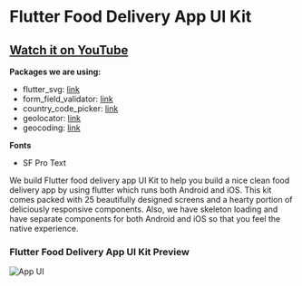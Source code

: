 # Flutter Food Delivery App UI Kit

## [Watch it on YouTube](https://youtu.be/xLFO6XBiZVw)

**Packages we are using:**

- flutter_svg: [link](https://pub.dev/packages/flutter_svg)
- form_field_validator: [link](https://pub.dev/packages/form_field_validator)
- country_code_picker: [link](https://pub.dev/packages/country_code_picker)
- geolocator: [link](https://pub.dev/packages/geolocator)
- geocoding: [link](https://pub.dev/packages/geocoding)

**Fonts**

- SF Pro Text

We build Flutter food delivery app UI Kit to help you build a nice clean food delivery app by using flutter which runs both Android and iOS. This kit comes packed with 25 beautifully designed screens and a hearty portion of deliciously responsive components. Also, we have skeleton loading and have separate components for both Android and iOS so that you feel the native experience.

### Flutter Food Delivery App UI Kit Preview

<!-- ![Preview](/gif.gif) -->

![App UI](/ui.png)
